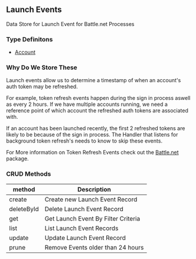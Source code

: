 ## Launch Events
Data Store for Launch Event for Battle.net Processes

### Type Definitons
- [Account](./types/Account.ts)

### Why Do We Store These
Launch events allow us to determine a timestamp of when an account's auth token may be refreshed.

For example, token refresh events happen during the sign in process aswell as every 2 hours. If we have multiple accounts running, we need a reference point of which account the refreshed auth tokens are associated with.

If an account has been launched recently, the first 2 refreshed tokens are likely to be because of the sign in process. The Handler that listens for background token refresh's needs to know to skip these events.

For More information on Token Refresh Events check out the [Battle.net](/packages/battle.net) package.

### CRUD Methods
| method      | Description |
| ----------- | ----------- |
| create      | Create new Launch Event Record |
| deleteById   | Delete Launch Event Record |
| get   | Get Launch Event By Filter Criteria |
| list   | List Launch Event Records |
| update   |  Update Launch Event Record |
| prune   |  Remove Events older than 24 hours |
